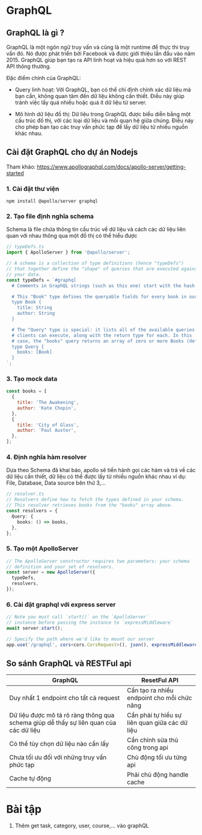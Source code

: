 # GraphQL

## GraphQL là gì ?

GraphQL là một ngôn ngữ truy vấn và cũng là một runtime để thực thi truy vấn đó. Nó được phát triển bởi Facebook và được giới thiệu lần đầu vào năm 2015. GraphQL giúp bạn tạo ra API linh hoạt và hiệu quả hơn so với REST API thông thường.

Đặc điểm chính của GraphQL:

- Query linh hoạt: Với GraphQL, bạn có thể chỉ định chính xác dữ liệu mà bạn cần, không quan tâm đến dữ liệu không cần thiết. Điều này giúp tránh việc lấy quá nhiều hoặc quá ít dữ liệu từ server.

- Mô hình dữ liệu đồ thị:  Dữ liệu trong GraphQL được biểu diễn bằng một cấu trúc đồ thị, với các loại dữ liệu và mối quan hệ giữa chúng. Điều này cho phép bạn tạo các truy vấn phức tạp để lấy dữ liệu từ nhiều nguồn khác nhau.

## Cài đặt GraphQL cho dự án Nodejs

Tham khảo: https://www.apollographql.com/docs/apollo-server/getting-started

### 1. Cài đặt thư viện

```shell
npm install @apollo/server graphql
```

### 2. Tạo file định nghĩa schema

Schema là file chứa thông tin cấu trúc về dữ liệu và cách các dữ liệu liên quan với nhau thông qua một đồ thị có thể hiểu được

```typescript
// typeDefs.ts
import { ApolloServer } from '@apollo/server';

// A schema is a collection of type definitions (hence "typeDefs")
// that together define the "shape" of queries that are executed against
// your data.
const typeDefs = `#graphql
  # Comments in GraphQL strings (such as this one) start with the hash (#) symbol.

  # This "Book" type defines the queryable fields for every book in our data source.
  type Book {
    title: String
    author: String
  }

  # The "Query" type is special: it lists all of the available queries that
  # clients can execute, along with the return type for each. In this
  # case, the "books" query returns an array of zero or more Books (defined above).
  type Query {
    books: [Book]
  }
`;
```

### 3. Tạo mock data

```js
const books = [
  {
    title: 'The Awakening',
    author: 'Kate Chopin',
  },
  {
    title: 'City of Glass',
    author: 'Paul Auster',
  },
];
```

### 4. Định nghĩa hàm resolver

Dựa theo Schema đã khai báo, apollo sẽ tiến hành gọi các hàm và trả về các dữ liệu cần thiết, dữ liệu có thể được lấy từ nhiều nguồn khác nhau ví dụ: File, Database, Data source bên thứ 3,...

```typescript
// resolver.ts
// Resolvers define how to fetch the types defined in your schema.
// This resolver retrieves books from the "books" array above.
const resolvers = {
  Query: {
    books: () => books,
  },
};
```

### 5. Tạo một ApolloServer
```typescript
// The ApolloServer constructor requires two parameters: your schema
// definition and your set of resolvers.
const server = new ApolloServer({
  typeDefs,
  resolvers,
});
```

### 6. Cài đặt graphql với express server

```typescript
// Note you must call `start()` on the `ApolloServer`
// instance before passing the instance to `expressMiddleware`
await server.start();

// Specify the path where we'd like to mount our server
app.use('/graphql', cors<cors.CorsRequest>(), json(), expressMiddleware(server));
```

## So sánh GraphQL và RESTFul api

GraphQL | ResetFul API
------|------------------
Duy nhất 1 endpoint cho tất cả request | Cần tạo ra nhiều endpoint cho mỗi chức năng
Dữ liệu được mô tả rõ ràng thông qua schema giúp dễ thấy sự liên quan của các dữ liệu | Cần phải tự hiểu sự liên quan giữa các dữ liệu
Có thể tùy chọn dữ liệu nào cần lấy | Cần chỉnh sửa thủ công trong api
Chưa tối ưu đối với những truy vấn phức tạp | Chủ động tối ưu từng api
Cache tự động | Phải chủ động handle cache

# Bài tập

1. Thêm get task, category, user, course,... vào graphQL